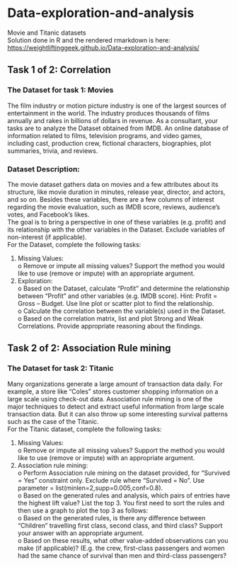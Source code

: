 # Data-exploration-and-analysis
Movie and Titanic datasets  
Solution done in R and the rendered rmarkdown is here: https://weightliftinggeek.github.io/Data-exploration-and-analysis/  

## Task 1 of 2: Correlation
### The Dataset for task 1: Movies  
The film industry or motion picture industry is one of the largest sources of entertainment in the world. The industry produces thousands of films annually and rakes in billions of dollars in revenue. As a consultant, your tasks are to analyze the Dataset obtained from IMDB. An online database of information related to films, television programs, and video games, including cast, production crew, fictional characters, biographies, plot summaries, trivia, and reviews.  

### Dataset Description:
The movie dataset gathers data on movies and a few attributes about its structure, like movie duration in minutes, release year, director, and actors, and so on. Besides these variables, there are a few columns of interest regarding the movie evaluation, such as IMDB score, reviews, audience’s votes, and Facebook’s likes.  
The goal is to bring a perspective in one of these variables (e.g. profit) and its relationship with the other variables in the Dataset. Exclude variables of non-interest (if applicable).  
For the Dataset, complete the following tasks:  
1) Missing Values:  
o Remove or impute all missing values? Support the method you would like to use (remove or impute) with an appropriate argument.  
2) Exploration:  
o Based on the Dataset, calculate “Profit” and determine the relationship between “Profit” and other variables (e.g. IMDB score). Hint: Profit = Gross – Budget. Use line plot or scatter plot to find the relationship.  
o Calculate the correlation between the variable(s) used in the Dataset.  
o Based on the correlation matrix, list and plot Strong and Weak Correlations. Provide appropriate reasoning about the findings.  

## Task 2 of 2: Association Rule mining
### The Dataset for task 2: Titanic
Many organizations generate a large amount of transaction data daily. For example, a store like “Coles” stores customer shopping information on a large scale using check-out data. Association rule mining is one of the major techniques to detect and extract useful information from large scale transaction data. But it can also throw up some interesting survival patterns such as the case of the Titanic.  
For the Titanic dataset, complete the following tasks:  
1. Missing Values:  
o Remove or impute all missing values? Support the method you would like to use (remove or impute) with an appropriate argument.  
2. Association rule mining:  
o Perform Association rule mining on the dataset provided, for “Survived = Yes” constraint only. Exclude rule where “Survived = No”. Use parameter = list(minlen=2,supp=0.005,conf=0.8).  
o Based on the generated rules and analysis, which pairs of entries have the highest lift value? List the top 3. You first need to sort the rules and then use a graph   to plot the top 3 as follows:  
o Based on the generated rules, is there any difference between “Children” travelling first class, second class, and third class? Support your answer with an appropriate argument.  
o Based on these results, what other value-added observations can you make (if applicable)? (E.g. the crew, first-class passengers and women had the same chance of survival than men and third-class passengers?  

